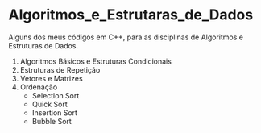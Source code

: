 # Algoritmos_e_Estrutaras_de_Dados
Alguns dos meus códigos em C++, para as disciplinas de Algoritmos e Estruturas de Dados.
1. Algoritmos Básicos e Estruturas Condicionais
2. Estruturas de Repetição
3. Vetores e Matrizes
4. Ordenação
   - Selection Sort
   - Quick Sort
   - Insertion Sort
   - Bubble Sort
